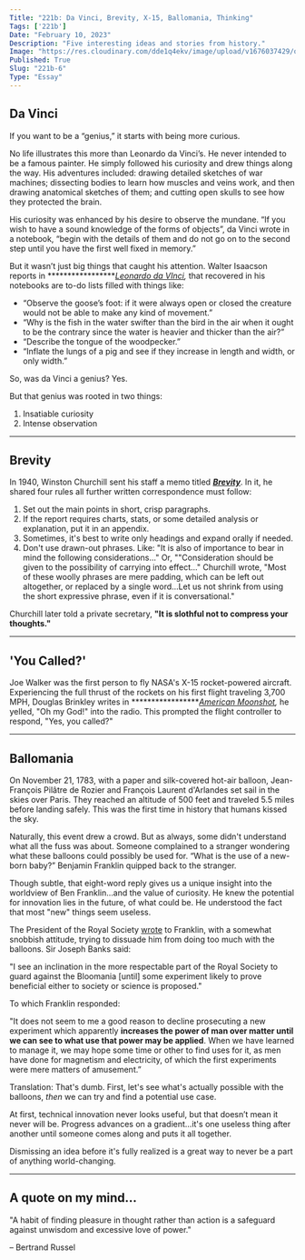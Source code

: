 ```yaml
---
Title: "221b: Da Vinci, Brevity, X-15, Ballomania, Thinking"
Tags: ['221b']
Date: "February 10, 2023"
Description: "Five interesting ideas and stories from history."
Image: "https://res.cloudinary.com/dde1q4ekv/image/upload/v1676037429/og_image_danl2q.png"
Published: True
Slug: "221b-6"
Type: "Essay"
---
```


## Da Vinci

If you want to be a “genius,” it starts with being more curious.

No life illustrates this more than Leonardo da Vinci’s. He never intended to be a famous painter. He simply followed his curiosity and drew things along the way. His adventures included: drawing detailed sketches of war machines; dissecting bodies to learn how muscles and veins work, and then drawing anatomical sketches of them; and cutting open skulls to see how they protected the brain.

His curiosity was enhanced by his desire to observe the mundane. “If you wish to have a sound knowledge of the forms of objects”, da Vinci wrote in a notebook, “begin with the details of them and do not go on to the second step until you have the first well fixed in memory.”

But it wasn’t just big things that caught his attention. Walter Isaacson reports in ******************[Leonardo da VInci](https://a.co/d/98V9WxD),* that recovered in his notebooks are to-do lists filled with things like:

- “Observe the goose’s foot: if it were always open or closed the creature would not be able to make any kind of movement.”
- “Why is the fish in the water swifter than the bird in the air when it ought to be the contrary since the water is heavier and thicker than the air?”
- “Describe the tongue of the woodpecker.”
- “Inflate the lungs of a pig and see if they increase in length and width, or only width.”

So, was da Vinci a genius? Yes.

But that genius was rooted in two things:

1. Insatiable curiosity
2. Intense observation

---

## Brevity

In 1940, Winston Churchill sent his staff a memo titled *******[Brevity](https://policymemos.hks.harvard.edu/files/policymemos/files/churchill_memo_on_brevity.pdf?m=1602679032)*******. In it, he shared four rules all further written correspondence must follow:

1. Set out the main points in short, crisp paragraphs.
2. If the report requires charts, stats, or some detailed analysis or explanation, put it in an appendix.
3. Sometimes, it's best to write only headings and expand orally if needed.
4. Don't use drawn-out phrases. Like: "It is also of importance to bear in mind the following considerations..." Or, ""Consideration should be given to the possibility of carrying into effect..." Churchill wrote, "Most of these woolly phrases are mere padding, which can be left out altogether, or replaced by a single word...Let us not shrink from using the short expressive phrase, even if it is conversational."

Churchill later told a private secretary, **"It is slothful not to compress your thoughts."**

---

## 'You Called?'

Joe Walker was the first person to fly NASA's X-15 rocket-powered aircraft. Experiencing the full thrust of the rockets on his first flight traveling 3,700 MPH, Douglas Brinkley writes in ******************[American Moonshot](https://a.co/d/fWg3MdW),* he yelled, "Oh my God!" into the radio. This prompted the flight controller to respond, "Yes, you called?"

---

## Ballomania

On November 21, 1783, with a paper and silk-covered hot-air balloon, Jean-François Pilâtre de Rozier and François Laurent d'Arlandes set sail in the skies over Paris. They reached an altitude of 500 feet and traveled 5.5 miles before landing safely. This was the first time in history that humans kissed the sky.

Naturally, this event drew a crowd. But as always, some didn't understand what all the fuss was about. Someone complained to a stranger wondering what these balloons could possibly be used for. “What is the use of a new-born baby?” Benjamin Franklin quipped back to the stranger.

Though subtle, that eight-word reply gives us a unique insight into the worldview of Ben Franklin...and the value of curiosity. He knew the potential for innovation lies in the future, of what could be. He understood the fact that most "new" things seem useless.

The President of the Royal Society [wrote](https://archive.schillerinstitute.com/educ/hist/Franklin_flight.html) to Franklin, with a somewhat snobbish attitude, trying to dissuade him from doing too much with the balloons. Sir Joseph Banks said:

"I see an inclination in the more respectable part of the Royal Society to guard against the Bloomania [until] some experiment likely to prove beneficial either to society or science is proposed."

To which Franklin responded:

"It does not seem to me a good reason to decline prosecuting a new experiment which apparently **increases the power of man over matter until we can see to what use that power may be applied**. When we have learned to manage it, we may hope some time or other to find uses for it, as men have done for magnetism and electricity, of which the first experiments were mere matters of amusement.”

Translation: That's dumb. First, let's see what's actually possible with the balloons, *then* we can try and find a potential use case.

At first, technical innovation never looks useful, but that doesn’t mean it never will be. Progress advances on a gradient...it's one useless thing after another until someone comes along and puts it all together.

Dismissing an idea before it's fully realized is a great way to never be a part of anything world-changing.

---

## A quote on my mind...

"A habit of finding pleasure in thought rather than action is a safeguard against unwisdom and excessive love of power."

– Bertrand Russel